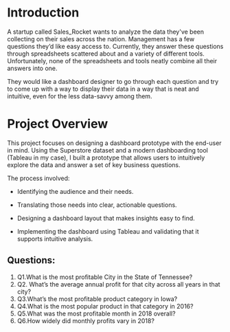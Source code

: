 # Introduction
A startup called Sales_Rocket wants to analyze the data they've been collecting on their sales across the nation. 
Management has a few questions they’d like easy access to. Currently, they answer these questions through spreadsheets 
scattered about and a variety of different tools. Unfortunately, none of the spreadsheets and tools neatly combine all their answers into one.

They would like a dashboard designer to go through each question and try to come up with a way to display their data in a way that is neat and intuitive, even for the less data-savvy among them.

# Project Overview
This project focuses on designing a dashboard prototype with the end-user in mind. Using the Superstore dataset and a modern dashboarding tool (Tableau in my case), I built a prototype that allows users to intuitively explore the data and answer a set of key business questions.

The process involved:

* Identifying the audience and their needs.

* Translating those needs into clear, actionable questions.

* Designing a dashboard layout that makes insights easy to find.

* Implementing the dashboard using Tableau and validating that it supports intuitive analysis.

## Questions:
1) Q1.What is the most profitable City in the State of Tennessee?
2) Q2. What’s the average annual profit for that city across all years in that city?
3) Q3.What’s the most profitable product category in Iowa?
4) Q4.What is the most popular product in that category in 2016?
5) Q5.What was the most profitable month in 2018 overall?
6) Q6.How widely did monthly profits vary in 2018?
